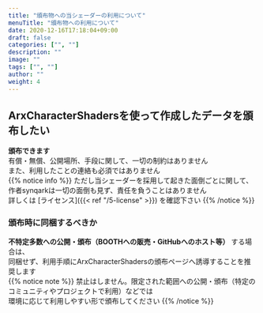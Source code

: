 ```yaml
---
title: "頒布物への当シェーダーの利用について"
menuTitle: "頒布物への利用について"
date: 2020-12-16T17:18:04+09:00
draft: false
categories: ["", ""]
description: ""
image: ""
tags: ["", ""]
author: ""
weight: 4
---
```

## ArxCharacterShadersを使って作成したデータを頒布したい
**頒布できます**  
有償・無償、公開場所、手段に関して、一切の制約はありません  
また、利用したことの連絡も必須ではありません  
{{% notice info %}}
ただし当シェーダーを採用して起きた面倒ごとに関して、作者synqarkは一切の面倒も見ず、責任を負うことはありません  
詳しくは [ライセンス]({{< ref "/5-license" >}}) を確認下さい
{{% /notice %}}
### 頒布時に同梱するべきか
**不特定多数への公開・頒布（BOOTHへの販売・GitHubへのホスト等）** する場合は、  
同梱せず、利用手順にArxCharacterShadersの頒布ページへ誘導することを推奨します  
{{% notice note %}}
禁止はしません。限定された範囲への公開・頒布（特定のコミュニティやプロジェクトで利用）などでは  
環境に応じて利用しやすい形で頒布してください
{{% /notice %}}
